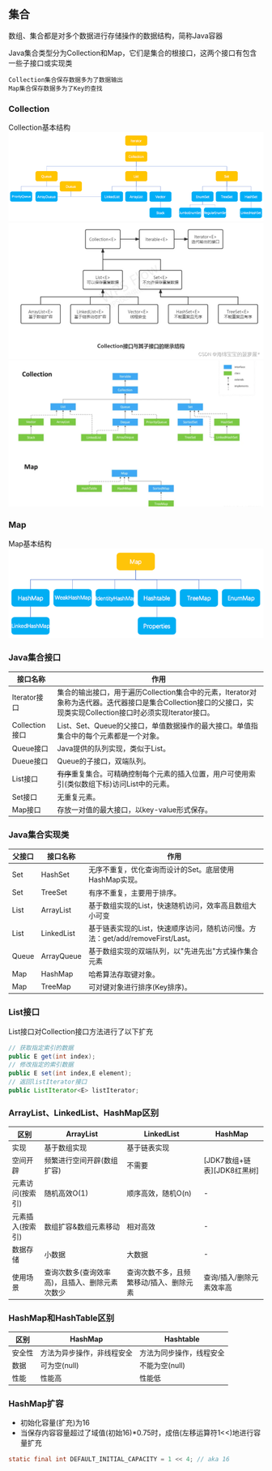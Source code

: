 ## 集合

数组、集合都是对多个数据进行存储操作的数据结构，简称Java容器

Java集合类型分为Collection和Map，它们是集合的根接口，这两个接口有包含一些子接口或实现类
    
    Collection集合保存数据多为了数据输出
    Map集合保存数据多为了Key的查找

### Collection

Collection基本结构
![CollectionBasicStructure.png](images/CollectionBasicStructure.png)
![CollectionBasicStructure2.png](images/CollectionBasicStructure2.png)
![CollectionBasicStructure3.png](images/CollectionBasicStructure3.png)

### Map

Map基本结构
![MapBasicStructure.png](images/MapBasicStructure.png)

### Java集合接口

接口名称|作用
---|---
Iterator接口|集合的输出接口，用于遍历Collection集合中的元素，Iterator对象称为迭代器。迭代器接口是集合Collection接口的父接口，实现类实现Collection接口时必须实现Iterator接口。
Collection接口|List、Set、Queue的父接口，单值数据操作的最大接口。单值指集合中的每个元素都是一个对象。
Queue接口|Java提供的队列实现，类似于List。
Dueue接口|Queue的子接口，双端队列。
List接口|~~有序~~重复集合。可精确控制每个元素的插入位置，用户可使用索引(类似数组下标)访问List中的元素。
Set接口|无重复元素。
Map接口|存放一对值的最大接口，以key-value形式保存。

### Java集合实现类

父接口|接口名称|作用
---|---|---
Set|HashSet|无序不重复，优化查询而设计的Set。底层使用HashMap实现。
Set|TreeSet|有序不重复，主要用于排序。
List|ArrayList|基于数组实现的List，快速随机访问，效率高且数组大小可变
List|LinkedList|基于链表实现的List，快速顺序访问，随机访问慢。方法：get/add/removeFirst/Last。
Queue|ArrayQueue|基于数组实现的双端队列，以"先进先出"方式操作集合元素
Map|HashMap|哈希算法存取键对象。
Map|TreeMap|可对键对象进行排序(Key排序)。

### List接口

List接口对Collection接口方法进行了以下扩充
```java
// 获取指定索引的数据
public E get(int index);
// 修改指定的索引数据
public E set(int index,E element);
// 返回listIterator接口
public ListIterator<E> listIterator;
```

### ArrayList、LinkedList、HashMap区别

区别|ArrayList|LinkedList|HashMap
---|---|---|---
实现|基于数组实现|基于链表实现
空间开辟|频繁进行空间开辟(数组扩容)|不需要|[JDK7数组+链表][JDK8红黑树]
元素访问(按索引)|随机高效O(1)|顺序高效，随机O(n)|-
元素插入(按索引)|数组扩容&数组元素移动|相对高效|-
数据存储|小数据|大数据|-
使用场景|查询次数多(查询效率高)，且插入、删除元素次数少|查询次数不多，且频繁移动/插入、删除元素|查询/插入/删除元素效率高

### HashMap和HashTable区别

区别|HashMap|Hashtable
---|---|---
安全性|方法为异步操作，非线程安全|方法为同步操作，线程安全
数据|可为空(null)|不能为空(null)
性能|性能高|性能低

### HashMap扩容

* 初始化容量(扩充)为16
* 当保存内容容量超过了域值(初始16)*0.75时，成倍(左移运算符1<<)地进行容量扩充

```java
static final int DEFAULT_INITIAL_CAPACITY = 1 << 4; // aka 16
```
